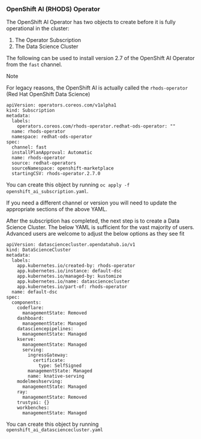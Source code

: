 ### OpenShift AI (RHODS) Operator

The OpenShift AI Operator has two objects to create before it is fully operational in the cluster:

1. The Operator Subscription
2. The Data Science Cluster

The following can be used to install version 2.7 of the OpenShift AI Operator from the `fast` channel. 
>[!NOTE]
> For legacy reasons, the OpenShift AI is actually called the `rhods-operator`  (Red Hat OpenShift Data Science)

```
apiVersion: operators.coreos.com/v1alpha1
kind: Subscription
metadata:
  labels:
    operators.coreos.com/rhods-operator.redhat-ods-operator: ""
  name: rhods-operator
  namespace: redhat-ods-operator
spec:
  channel: fast
  installPlanApproval: Automatic
  name: rhods-operator
  source: redhat-operators
  sourceNamespace: openshift-marketplace
  startingCSV: rhods-operator.2.7.0
```

You can create this object by running `oc apply -f openshift_ai_subscription.yaml`.

If you need a different channel or version you will need to update the appropriate sections of the above YAML.

After the subscription has completed, the next step is to create a Data Science Cluster. The below YAML is sufficient for the vast majority of users. Advanced users are welcome to adjust the below options as they see fit

```
apiVersion: datasciencecluster.opendatahub.io/v1
kind: DataScienceCluster
metadata:
  labels:
    app.kubernetes.io/created-by: rhods-operator
    app.kubernetes.io/instance: default-dsc
    app.kubernetes.io/managed-by: kustomize
    app.kubernetes.io/name: datasciencecluster
    app.kubernetes.io/part-of: rhods-operator
  name: default-dsc
spec:
  components:
    codeflare:
      managementState: Removed
    dashboard:
      managementState: Managed
    datasciencepipelines:
      managementState: Managed
    kserve:
      managementState: Managed
      serving:
        ingressGateway:
          certificate:
            type: SelfSigned
        managementState: Managed
        name: knative-serving
    modelmeshserving:
      managementState: Managed
    ray:
      managementState: Removed
    trustyai: {}
    workbenches:
      managementState: Managed
```

You can create this object by running `openshift_ai_datasciencecluster.yaml`
